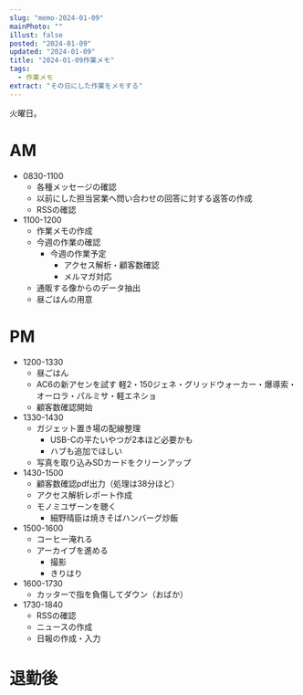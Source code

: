 ```yaml
---
slug: "memo-2024-01-09"
mainPhoto: ""
illust: false
posted: "2024-01-09"
updated: "2024-01-09"
title: "2024-01-09作業メモ"
tags:
  - 作業メモ
extract: "その日にした作業をメモする"
---
```


火曜日。

# AM

- 0830-1100
  - 各種メッセージの確認
  - 以前にした担当営業へ問い合わせの回答に対する返答の作成
  - RSSの確認
- 1100-1200
  - 作業メモの作成
  - 今週の作業の確認
    - 今週の作業予定
      - アクセス解析・顧客数確認
      - メルマガ対応
  - 通販する像からのデータ抽出
  - 昼ごはんの用意

# PM

- 1200-1330
  - 昼ごはん
  - AC6の新アセンを試す
    軽2・150ジェネ・グリッドウォーカー・爆導索・オーロラ・パルミサ・軽エネショ
  - 顧客数確認開始
- 1330-1430
  - ガジェット置き場の配線整理
    - USB-Cの平たいやつが2本ほど必要かも
    - ハブも追加でほしい
  - 写真を取り込みSDカードをクリーンアップ
- 1430-1500
  - 顧客数確認pdf出力（処理は38分ほど）
  - アクセス解析レポート作成
  - モノミユザーンを聴く
    - 細野晴臣は焼きそばハンバーグ炒飯
- 1500-1600
  - コーヒー淹れる
  - アーカイブを進める
    - 撮影
    - きりはり
- 1600-1730
  - カッターで指を負傷してダウン（おばか）
- 1730-1840
  - RSSの確認
  - ニュースの作成
  - 日報の作成・入力

# 退勤後